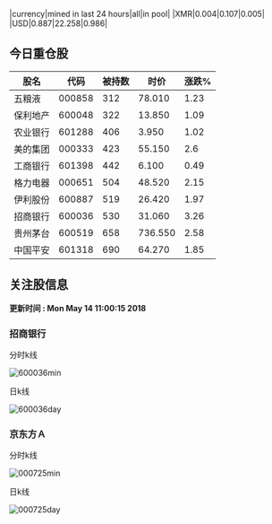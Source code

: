 |currency|mined in last 24 hours|all|in pool|
|XMR|0.004|0.107|0.005|
|USD|0.887|22.258|0.986|

## 今日重仓股 

|股名|代码|被持数|时价|涨跌%|
|---|---|---|---|---|
|五粮液|000858|312|78.010|1.23|
|保利地产|600048|322|13.850|1.09|
|农业银行|601288|406|3.950|1.02|
|美的集团|000333|423|55.150|2.6|
|工商银行|601398|442|6.100|0.49|
|格力电器|000651|504|48.520|2.15|
|伊利股份|600887|519|26.420|1.97|
|招商银行|600036|530|31.060|3.26|
|贵州茅台|600519|658|736.550|2.58|
|中国平安|601318|690|64.270|1.85|

## 关注股信息
**更新时间 : Mon May 14 11:00:15 2018**
### 招商银行 
分时k线

![600036min](http://image.sinajs.cn/newchart/min/n/sh600036.gif)

日k线

![600036day](http://image.sinajs.cn/newchart/daily/n/sh600036.gif)

### 京东方Ａ 
分时k线

![000725min](http://image.sinajs.cn/newchart/min/n/sz000725.gif)

日k线

![000725day](http://image.sinajs.cn/newchart/daily/n/sz000725.gif)
